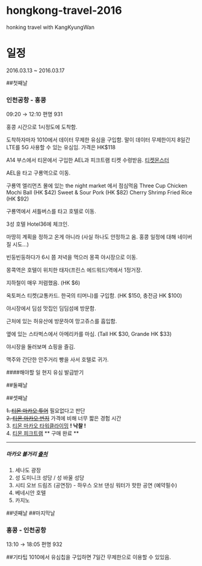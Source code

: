 # hongkong-travel-2016
honking travel with KangKyungWan

# 일정
2016.03.13 ~ 2016.03.17

##첫째날
### 인천공항 - 홍콩
 09:20 → 12:10
편명 931

홍콩 시간으로 1시정도에 도착함.

도착하자마자 1010에서 데이터 무제한 유심을 구입함.
말이 데이터 무제한이지 8일간 LTE를 5G 사용할 수 있는 유심임. 가격은 HK$118

A14 부스에서 티몬에서 구입한 AEL과 피크트램 티켓 수령받음.
[티켓몬스터](http://www.ticketmonster.co.kr/deal/254021417?isHistory=Y)

AEL을 타고 구룡역으로 이동.

구룡역 엘리먼츠 몰에 있는 the night market 에서 점심먹음
Three Cup Chicken Mochi Ball (HK $42)
Sweet & Sour Pork (HK $82)
Cherry Shrimp Fried Rice (HK $92)

구룡역에서 셔틀버스를 타고 호텔로 이동.

3성 호텔 Hotel36에 체크인.

마땅히 계획을 정하고 온게 아니라 (사실 하나도 안정하고 옴. 홍콩 일정에 대해 네이버질 시도...)

빈둥빈둥하다가 6시 쯤 저녁을 먹으러 몽콕 야시장으로 이동.

몽콕역은 호텔이 위치한 태자(프린스 에드워드)역에서 1정거장.

지하철이 매우 저렴했음. (HK $6)

옥토퍼스 티켓(교통카드. 한국의 티머니)를 구입함. (HK $150, 충전금 HK $100)

야시장에서 딤섬 맛집인 딤딤섬에 방문함.


근처에 있는 허유산에 방문하여 망고쥬스를 흡입함.

옆에 있는 스타벅스에서 아메리카를 마심. (Tall HK $30, Grande HK $33)

야시장을 둘러보며 쇼핑을 즐김.

맥주와 간단한 안주거리 빵을 사서 호텔로 귀가.

####해야할 일
현지 유심 발급받기

##둘째날

##셋째날

~~1. [티몬 마카오 투어](http://www.ticketmonster.co.kr/deal/226758953/16150000)~~ 필요없다고 판단  
~~2. [티몬 마카오 번지](http://www.ticketmonster.co.kr/deal/274172513//16150000)~~ 가격에 비해 너무 짧은 경험 시간  
3. [티몬 마카오 타워클라이밍](http://www.ticketmonster.co.kr/deal/274170649//16150000) **! 낙찰 !**  
4. [티몬 피크트램](http://www.ticketmonster.co.kr/deal/248916541?keyword=홍콩+피크트램) ** 구매 완료 **  

---
##### 마카오 볼거리 [출처](http://m.tourtips.com/dest/content/1001_hongkong?contentID=1000036163101&type=theme&theme=)
1. 세나도 광장
1. 성 도미니크 성당 / 성 바울 성당
1. 시티 오브 드림즈 (공연장) - 하우스 오브 댄싱 워터가 핫한 공연 (예약필수)
1. 베네시안 호텔
1. 카지노


##넷째날
##마지막날
### 홍콩 - 인천공항
13:10 → 18:05 편명 932

##기타팁
1010에서 유심칩을 구입하면 7일간 무제한으로 이용할 수 있있음.
